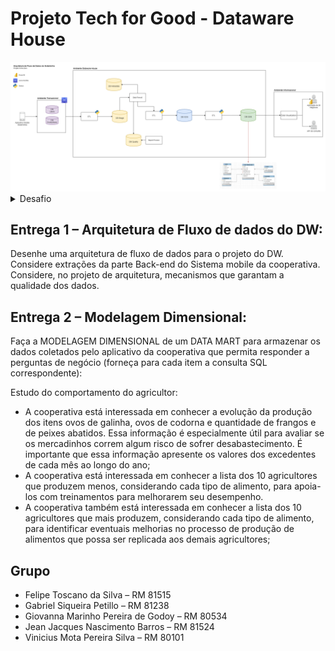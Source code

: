 # Projeto Tech for Good - Dataware House

<img alt="Arquitetura da Solução" src="./arquitetura/DW Fome Zero.drawio.png">

<details>
<summary>Desafio</summary>
Dentre os 17 objetivos interconectados apresentados pela ONU, um deles 
trata de assunto ligado a agricultura e sustentabilidade. Esse tema tem relação 
direta com o Brasil, considerando o expressivo tamanho territorial do país e o 
momento de destaque ocupado pelo Agronegócio que apresenta cada vez maior importância na composição do PIB brasileiro. 

Apesar da evolução crescente do Agronegócio nacional, o Brasil concentra 
uma expressiva quantidade de pessoas pobres morando na zona rural.

Se antecipando ao objetivo 2 da ONU, “Fome zero e Agricultura 
Sustentável”, a Embrapa apresentou em 2011 um programa, denominado 
Sisteminha, com o objetivo de capacitar o cidadão do campo a ter auto 
suficiência em termos de produção alimentar de qualidade. O “sisteminha” da 
embrapa é composto por um conjunto de 15 fontes de produção de alimentos 
integradas, que permite sustentabilidade alimentar ao seu usuário. A lista de 
fontes de produção de alimentos é apresentada abaixo e sua respectiva 
indicação é ilustrada em imagem adaptada do artigo da embrapa, conforme 
segue:

  1) Produção de peixes, 
  2) Produção de ovos de galinhas; 
  3) Produção de frangos de corte; 
  4) Produção de minhocas; 
  5) Produção vegetal (carboidratos, hortaliças, chás e temperos; frutíferas e 
madeireiras);
  6) Produção de composto; 
  7) Produção de ovos de codorna; 
  8) Produção de porquinhos da Índia; 
  9) Aquaponia; 
  10)Produção de larvas de moscas; 
  11)Produção de ruminantes; 
  12)Produção de suínos; 
  13)Biodigestor; 
  14)Sistema de tratamento de água potável; 
  15)Carvoaria artesanal.

Provocação da Disciplina: O time de arquitetos da ong “FIAP 
Agriculturando com tecnologia” foi contratada para realizar uma consultoria 
tecnológica para medir o desempenho produtivo de uma cooperativa de 
produtores rurais que implementam o Sisteminha em suas propriedades.

A cooperativa é composta por um total de 1008 produtores ruais, dotados, 
cada qual, de um aplicativo mobile desenvolvido pela própria cooperativa que 
permite submeter a produção diária de: ovos de galinha, ovos de codorna e
quantidade de frangos e de peixes abatidos. Para utilizar o aplicativo, o agricultor deve realizar um cadastro contendo seus dados pessoais e informações da 12 propriedade rural, como por exemplo: tamanho da área de trabalho da propriedade.

O aplicativo da cooperativa permite também que ao agricultor informe a 
quantidade excedente dos itens produzidos. Essa informação é útil para que a 
cooperativa organize uma operação logística de coleta da produção excedente 
de cada agricultor para que seja então direcionada para um de muitos 
mercadinhos da cooperativa. A parte proporcional da venda realizada pelos 
mercadinhos retorna em dinheiro para cada agricultor.
O grupo deve aplicar os conceitos de um DW que permitam o 
armazenamento e análise dos dados produzidos pelos agricultores da
cooperativa. Realize as entregas 1 e 2 e participe da entrega de uma solução 
tecnológica que deve contribuir para a melhoria da vida de milhares de pessoas
</details>

## Entrega 1 – Arquitetura de Fluxo de dados do DW:
Desenhe uma arquitetura de fluxo de dados para o projeto do DW. Considere extrações da parte Back-end do Sistema mobile da cooperativa. Considere, no projeto de arquitetura, mecanismos que garantam a qualidade dos dados.

## Entrega 2 – Modelagem Dimensional:
Faça a MODELAGEM DIMENSIONAL de um DATA MART para armazenar os dados coletados pelo aplicativo da cooperativa que permita responder a perguntas de negócio (forneça para cada item a consulta SQL correspondente):

Estudo do comportamento do agricultor:

- A cooperativa está interessada em conhecer a evolução da produção dos itens ovos de galinha, ovos de codorna e quantidade de frangos e de peixes abatidos. Essa informação é especialmente útil para avaliar se os mercadinhos correm algum risco de sofrer desabastecimento. É importante que essa informação apresente os valores dos excedentes de cada mês ao longo do ano;
- A cooperativa está interessada em conhecer a lista dos 10 agricultores que produzem menos, considerando cada tipo de alimento, para apoia-los com treinamentos para melhorarem seu desempenho. 
- A cooperativa também está interessada em conhecer a lista dos 10 agricultores que mais produzem, considerando cada tipo de alimento, para identificar eventuais melhorias no processo de produção de alimentos que possa ser replicada aos demais agricultores;

## Grupo
- Felipe Toscano da Silva – RM 81515
- Gabriel Siqueira Petillo – RM 81238
- Giovanna Marinho Pereira de Godoy – RM 80534
- Jean Jacques Nascimento Barros – RM 81524
- Vinicius Mota Pereira Silva – RM 80101
